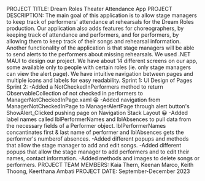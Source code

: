 PROJECT TITLE: Dream Roles Theater Attendance App
PROJECT DESCRIPTION: The main goal of this application is to allow stage managers to keep track of performers' attendance at rehearsals for the Dream Roles production. Our application also adds features for choreographers, by keeping track of attendance and performers, and for performers, by allowing them to keep track of their songs and rehearsal information. 
Another functionality of the application is that stage managers will be able to send alerts to the performers about missing rehearsals. 
We used .NET MAUI to design our project. We have about 14 different screens on our app, some available only to people with certain roles (ie. only stage managers can view the alert page). We have intuitive navigation between pages and multiple icons and labels for easy readability. 
Sprint 1: UI Design of Pages
Sprint 2: 
        -Added a NotCheckedInPerformers method to return ObservableCollection of not checked in performers to ManagerNotCheckedInPage.xaml 😀 
        -Added navigation from ManagerNotCheckedInPage to ManagerAlertPage through alert button's ShowAlert_Clicked pushing page on Navigation Stack Layout 😀 
        -Added label names called lblPerformerNames and lblAbsences to pull data from the necessary fields of a Performer object. lblPerformerNames concantinates first & last name of performer and lblAbsences gets           the performer's numberof absences. 
        -Added different popups and methods that allow the stage manager to add and edit songs.
        -Added different popups that allow the stage manager to add performers and to edit their names, contact information.
        -Added methods and images to delete songs or performers.
PROJECT TEAM MEMBERS: Kaia Thern, Keenan Marco, Keith Thoong, Keerthana Ambati
PROJECT DATE: September-December 2023
